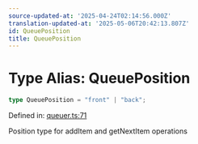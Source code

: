 ```yaml
---
source-updated-at: '2025-04-24T02:14:56.000Z'
translation-updated-at: '2025-05-06T20:42:13.807Z'
id: QueuePosition
title: QueuePosition
---
```


<!-- DO NOT EDIT: this page is autogenerated from the type comments -->

# Type Alias: QueuePosition

```ts
type QueuePosition = "front" | "back";
```

Defined in: [queuer.ts:71](https://github.com/TanStack/pacer/blob/main/packages/pacer/src/queuer.ts#L71)

Position type for addItem and getNextItem operations
